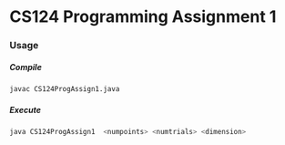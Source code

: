 # CS124 Programming Assignment 1
### Usage 
##### Compile
```Bash
javac CS124ProgAssign1.java
```
##### Execute
```Bash
java CS124ProgAssign1  <numpoints> <numtrials> <dimension>
```

